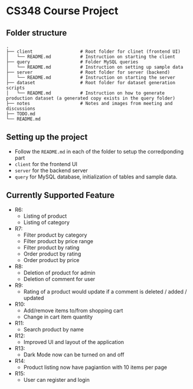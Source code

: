 # CS348 Course Project
## Folder structure
```
.
├── client                  # Root folder for clinet (frontend UI) 
│   └── README.md           # Instruction on starting the client
├── query                   # Folder MySQL queries
│   └── README.md           # Instruction on setting up sample data
├── server                  # Root folder for server (backend)
│   └── README.md           # Instruction on starting the server
├── dataset                 # Root folder for dataset generation scripts
│   └── README.md           # Instruction on how to generate production dataset (a generated copy exists in the query folder)
├── notes                   # Notes and images from meeting and discussions
├── TODO.md
└── README.md
```

## Setting up the project
- Follow the `README.md` in each of the folder to setup the corredponding part
- `client` for the frontend UI
- `server` for the backend server
- `query` for MySQL database, initialization of tables and sample data.

## Currently Supported Feature
- R6: 
  - Listing of product
  - Listing of category
- R7:
  - Filter product by category
  - Filter product by price range
  - Filter product by rating
  - Order product by rating
  - Order product by price
- R8:
  - Deletion of product for admin
  - Deletion of comment for user
- R9:
  - Rating of a product would update if a comment is deleted / added / updated
- R10:
  - Add/remove items to/from shopping cart
  - Change in cart item quantity
- R11:
  - Search product by name
- R12:
  - Improved UI and layout of the application
- R13:
  - Dark Mode now can be turned on and off
- R14:
  - Product listing now have pagiantion with 10 items per page
- R15:
  - User can register and login
